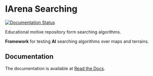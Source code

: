 # IArena Searching

[![Documentation Status](https://readthedocs.org/projects/iarena_searching/badge/?version=latest)](https://iarena_searching.readthedocs.io/en/latest/)

Educational motive repository form searching algorithms.

**Framework** for testing **AI** searching algorithms over maps and terrains.

## Documentation

The documentation is available at [Read the Docs](https://iarena_searching.readthedocs.io/en/latest/).
